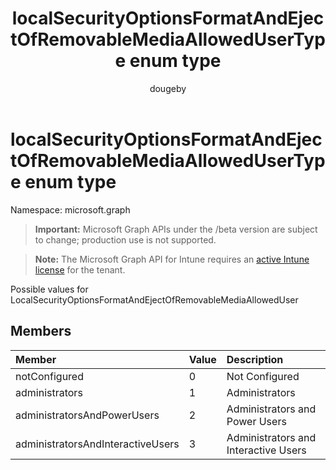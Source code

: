 ﻿---
title: "localSecurityOptionsFormatAndEjectOfRemovableMediaAllowedUserType enum type"
description: "Possible values for LocalSecurityOptionsFormatAndEjectOfRemovableMediaAllowedUser"
author: "dougeby"
localization_priority: Normal
ms.prod: "intune"
doc_type: enumPageType
---

# localSecurityOptionsFormatAndEjectOfRemovableMediaAllowedUserType enum type

Namespace: microsoft.graph

> **Important:** Microsoft Graph APIs under the /beta version are subject to change; production use is not supported.

> **Note:** The Microsoft Graph API for Intune requires an [active Intune license](https://go.microsoft.com/fwlink/?linkid=839381) for the tenant.

Possible values for LocalSecurityOptionsFormatAndEjectOfRemovableMediaAllowedUser

## Members

| Member                            | Value | Description                          |
| :-------------------------------- | :---- | :----------------------------------- |
| notConfigured                     | 0     | Not Configured                       |
| administrators                    | 1     | Administrators                       |
| administratorsAndPowerUsers       | 2     | Administrators and Power Users       |
| administratorsAndInteractiveUsers | 3     | Administrators and Interactive Users |
